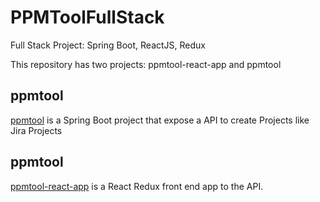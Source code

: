 # PPMToolFullStack
Full Stack Project: Spring Boot, ReactJS, Redux

This repository has two projects: ppmtool-react-app and ppmtool

## ppmtool
[ppmtool](ppmtool/README.md) is a Spring Boot project that expose a API to create Projects like Jira Projects

## ppmtool
[ppmtool-react-app](ppmtool-react-app/README.md) is a React Redux front end app to the API.
